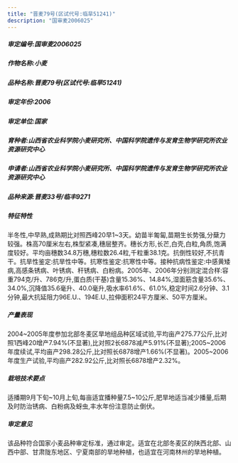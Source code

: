 ```yaml
---
title: "晋麦79号(区试代号:临旱51241)"
description: "国审麦2006025"
---
```

##### 审定编号:国审麦2006025

##### 作物名称:小麦

##### 品种名称:晋麦79号(区试代号:临旱51241)

##### 审定年份:2006

##### 审定单位:国家

##### 育种者:山西省农业科学院小麦研究所、中国科学院遗传与发育生物学研究所农业资源研究中心

##### 申请者:山西省农业科学院小麦研究所、中国科学院遗传与发育生物学研究所农业资源研究中心

##### 品种来源:晋麦33号/临丰9271

##### 特征特性
半冬性,中早熟,成熟期比对照西峰20早1~3天。幼苗半匍匐,苗期生长势强,分蘖力较强。株高70厘米左右,株型紧凑,穗层整齐。穗长方形,长芒,白壳,白粒,角质,饱满度较好。平均亩穗数34.8万穗,穗粒数26.4粒,千粒重38.1克。抗倒性较好,不抗青干。抗旱性鉴定:抗旱性中等。抗寒性鉴定:抗寒性中等。接种抗病性鉴定:中感黄矮病,高感条锈病、叶锈病、秆锈病、白粉病。2005年、2006年分别测定混合样:容重794克/升、786克/升,蛋白质(干基)含量15.36%、14.84%,湿面筋含量35.6%、34.0%,沉降值35.6毫升、40.0毫升,吸水率61.6%、61.0%,稳定时间2.6分钟、3.1分钟,最大抗延阻力96E.U.、194E.U.,拉伸面积24平方厘米、50平方厘米。

##### 产量表现
2004~2005年度参加北部冬麦区旱地组品种区域试验,平均亩产275.77公斤,比对照1西峰20增产7.94%(不显著),比对照2长6878减产5.91%(不显著);2005~2006年度续试,平均亩产298.28公斤,比对照长6878增产1.66%(不显著)。2005~2006年度生产试验,平均亩产282.92公斤,比对照长6878增产2.32%。

##### 栽培技术要点
适播期9月下旬~10月上旬,每亩适宜播种量7.5~10公斤,肥旱地适当减少播量,后期及时防治锈病、白粉病及蚜虫,丰水年份注意防止倒伏。

##### 审定意见
该品种符合国家小麦品种审定标准，通过审定。适宜在北部冬麦区的陕西北部、山西中部、甘肃陇东地区、宁夏南部的旱地种植，也适宜在河南林州的旱地种植。
